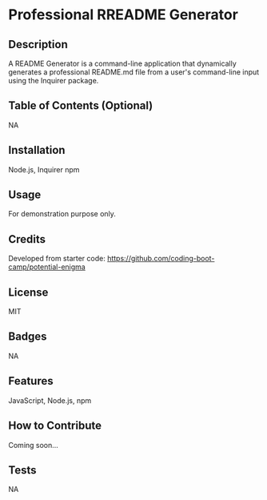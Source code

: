 # Professional RREADME Generator

## Description
A README Generator is a command-line application that dynamically generates a professional README.md file from a user's command-line input using the Inquirer package.

## Table of Contents (Optional)
NA

## Installation
Node.js, Inquirer npm

## Usage
For demonstration purpose only.

## Credits
Developed from starter code:
https://github.com/coding-boot-camp/potential-enigma

## License
MIT

## Badges
NA

## Features
JavaScript, Node.js, npm

## How to Contribute
Coming soon...

## Tests
NA
